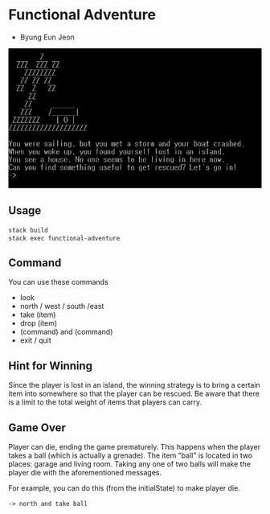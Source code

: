 # Functional Adventure
- Byung Eun Jeon

![game-start-screenshot](https://github.com/byungeunjeon/functional-adventure/blob/master/screenshot.png)

## Usage

```
stack build
stack exec functional-adventure
```

## Command

You can use these commands
- look
- north / west / south /east
- take (item)
- drop (item)
- (command) and (command)
- exit / quit

## Hint for Winning

Since the player is lost in an island, the winning strategy is to bring a certain item into somewhere so that the player can be rescued. Be aware that there is a limit to the total weight of items that players can carry. 

## Game Over

Player can die, ending the game prematurely. This happens when the player takes a ball (which is actually a grenade). The item "ball" is located in two places: garage and living room. Taking any one of two balls will make the player die with the aforementioned messages. 

For example, you can do this (from the initialState) to make player die. 
```
-> north and take ball
```
